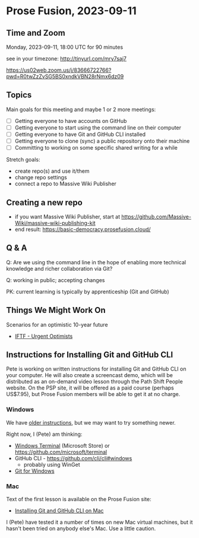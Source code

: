 # Prose Fusion, 2023-09-11

## Time and Zoom

Monday, 2023-09-11, 18:00 UTC for 90 minutes

see in your timezone: http://tinyurl.com/mry7saj7

https://us02web.zoom.us/j/83666722766?pwd=R0twZzZvSG5BS0xndkVBN28rNmx6dz09

## Topics

Main goals for this meeting and maybe 1 or 2 more meetings:

- [ ] Getting everyone to have accounts on GitHub
- [ ] Getting everyone to start using the command line on their computer
- [ ] Getting everyone to have Git and GitHub CLI installed
- [ ] Getting everyone to clone (sync) a public repository onto their machine
- [ ] Committing to working on some specific shared writing for a while

Stretch goals:

- create repo(s) and use it/them
- change repo settings
- connect a repo to Massive Wiki Publisher

## Creating a new repo

- if you want Massive Wiki Publisher, start at <https://github.com/Massive-Wiki/massive-wiki-publishing-kit>
- end result: <https://basic-democracy.prosefusion.cloud/>



## Q & A

Q: Are we using the command line in the hope of enabling more technical knowledge and richer collaboration via Git?

Q: working in public; accepting changes

PK: current learning is typically by apprenticeship (Git and GitHub)

## Things We Might Work On

Scenarios for an optimistic 10-year future

- [IFTF - Urgent Optimists](https://www.iftf.org/projects/urgent-optimists/)

## Instructions for Installing Git and GitHub CLI

Pete is working on written instructions for installing Git and GitHub CLI on your computer. He will also create a screencast demo, which will be distributed as an on-demand video lesson through the Path Shift People website. On the PSP site, it will be offered as a paid course (perhaps US$7.95), but Prose Fusion members will be able to get it at no charge.

### Windows

We have [older instructions](https://prosefusion.cloud/git_and_github_notes/windows_new_user_git_and_github_-_obsidian_setup,_2021-06-20), but we may want to try something newer.

Right now, I (Pete) am thinking:

- [Windows Terminal](https://apps.microsoft.com/store/detail/windows-terminal/9N0DX20HK701) (Microsoft Store) or <https://github.com/microsoft/terminal>
- GitHub CLI - <https://github.com/cli/cli#windows>
    - probably using WinGet
- [Git for Windows](https://git-scm.com/download/win)

### Mac

Text of the first lesson is available on the Prose Fusion site:

- [Installing Git and GitHub CLI on Mac](https://prosefusion.cloud/how-tos/installing_git_and_github_cli_on_mac)

I (Pete) have tested it a number of times on new Mac virtual machines, but it hasn't been tried on anybody else's Mac. Use a little caution.